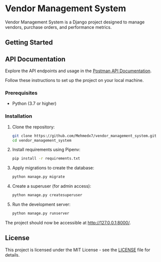 # Vendor Management System

Vendor Management System is a Django project designed to manage vendors, purchase orders, and performance metrics.

## Getting Started

## API Documentation
Explore the API endpoints and usage in the [Postman API Documentation](https://documenter.getpostman.com/view/29819419/2s9YeAAZyp).


Follow these instructions to set up the project on your local machine.

### Prerequisites

- Python (3.7 or higher)

### Installation

1. Clone the repository:

    ```bash
    git clone https://github.com/Mehmedx7/vendor_management_system.git
    cd vendor_management_system
    ```

2. Install requirements using Pipenv:

    ```bash
    pip install -r requirements.txt
    ```

3. Apply migrations to create the database:

    ```bash
    python manage.py migrate
    ```

4. Create a superuser (for admin access):

    ```bash
    python manage.py createsuperuser
    ```

5. Run the development server:

    ```bash
    python manage.py runserver
    ```

The project should now be accessible at http://127.0.0.1:8000/.




## License

This project is licensed under the MIT License - see the [LICENSE](LICENSE) file for details.
